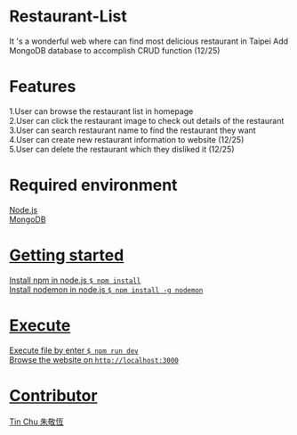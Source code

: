 # Restaurant-List
It 's a wonderful web where can find most delicious restaurant in Taipei
Add MongoDB database to accomplish CRUD function (12/25)


# Features
1.User can browse the restaurant list in homepage <br>
2.User can click the restaurant image to check out details of the restaurant <br>
3.User can search restaurant name to find the restaurant they want <br>
4.User can create new restaurant information to website  (12/25) <br>
5.User can delete the restaurant which they disliked it (12/25) <br>

#  Required environment
<a href="https://nodejs.org/en/">Node.js <br>
 <a href="https://www.mongodb.com/">MongoDB
   
# Getting started 
Install npm in node.js
  <code>$ npm install</code> <br>
Install nodemon in node.js
  <code>$ npm install -g nodemon</code>
 
# Execute 
Execute file by enter 
<code>$ npm run dev</code><br>
Browse the website on
<code>http://localhost:3000</code>

# Contributor
Tin Chu 朱敬恆
